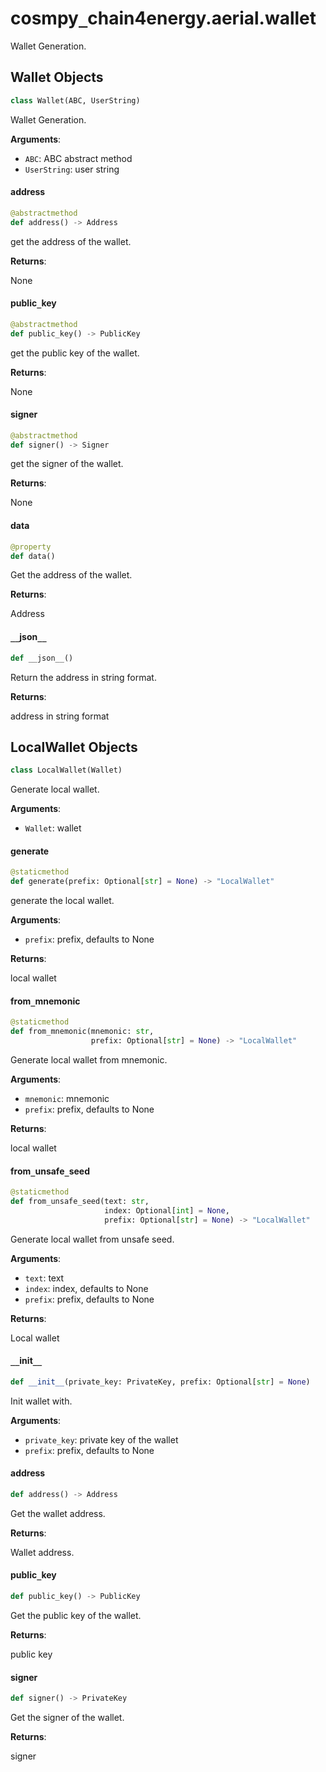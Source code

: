 <a id="cosmpy_lumnetwork.aerial.wallet"></a>

# cosmpy`_`chain4energy.aerial.wallet

Wallet Generation.

<a id="cosmpy_lumnetwork.aerial.wallet.Wallet"></a>

## Wallet Objects

```python
class Wallet(ABC, UserString)
```

Wallet Generation.

**Arguments**:

- `ABC`: ABC abstract method
- `UserString`: user string

<a id="cosmpy_lumnetwork.aerial.wallet.Wallet.address"></a>

#### address

```python
@abstractmethod
def address() -> Address
```

get the address of the wallet.

**Returns**:

None

<a id="cosmpy_lumnetwork.aerial.wallet.Wallet.public_key"></a>

#### public`_`key

```python
@abstractmethod
def public_key() -> PublicKey
```

get the public key of the wallet.

**Returns**:

None

<a id="cosmpy_lumnetwork.aerial.wallet.Wallet.signer"></a>

#### signer

```python
@abstractmethod
def signer() -> Signer
```

get the signer of the wallet.

**Returns**:

None

<a id="cosmpy_lumnetwork.aerial.wallet.Wallet.data"></a>

#### data

```python
@property
def data()
```

Get the address of the wallet.

**Returns**:

Address

<a id="cosmpy_lumnetwork.aerial.wallet.Wallet.__json__"></a>

#### `__`json`__`

```python
def __json__()
```

Return the address in string format.

**Returns**:

address in string format

<a id="cosmpy_lumnetwork.aerial.wallet.LocalWallet"></a>

## LocalWallet Objects

```python
class LocalWallet(Wallet)
```

Generate local wallet.

**Arguments**:

- `Wallet`: wallet

<a id="cosmpy_lumnetwork.aerial.wallet.LocalWallet.generate"></a>

#### generate

```python
@staticmethod
def generate(prefix: Optional[str] = None) -> "LocalWallet"
```

generate the local wallet.

**Arguments**:

- `prefix`: prefix, defaults to None

**Returns**:

local wallet

<a id="cosmpy_lumnetwork.aerial.wallet.LocalWallet.from_mnemonic"></a>

#### from`_`mnemonic

```python
@staticmethod
def from_mnemonic(mnemonic: str,
                  prefix: Optional[str] = None) -> "LocalWallet"
```

Generate local wallet from mnemonic.

**Arguments**:

- `mnemonic`: mnemonic
- `prefix`: prefix, defaults to None

**Returns**:

local wallet

<a id="cosmpy_lumnetwork.aerial.wallet.LocalWallet.from_unsafe_seed"></a>

#### from`_`unsafe`_`seed

```python
@staticmethod
def from_unsafe_seed(text: str,
                     index: Optional[int] = None,
                     prefix: Optional[str] = None) -> "LocalWallet"
```

Generate local wallet from unsafe seed.

**Arguments**:

- `text`: text
- `index`: index, defaults to None
- `prefix`: prefix, defaults to None

**Returns**:

Local wallet

<a id="cosmpy_lumnetwork.aerial.wallet.LocalWallet.__init__"></a>

#### `__`init`__`

```python
def __init__(private_key: PrivateKey, prefix: Optional[str] = None)
```

Init wallet with.

**Arguments**:

- `private_key`: private key of the wallet
- `prefix`: prefix, defaults to None

<a id="cosmpy_lumnetwork.aerial.wallet.LocalWallet.address"></a>

#### address

```python
def address() -> Address
```

Get the wallet address.

**Returns**:

Wallet address.

<a id="cosmpy_lumnetwork.aerial.wallet.LocalWallet.public_key"></a>

#### public`_`key

```python
def public_key() -> PublicKey
```

Get the public key of the wallet.

**Returns**:

public key

<a id="cosmpy_lumnetwork.aerial.wallet.LocalWallet.signer"></a>

#### signer

```python
def signer() -> PrivateKey
```

Get  the signer of the wallet.

**Returns**:

signer


